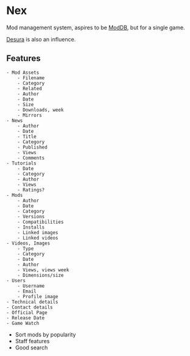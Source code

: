 # Nex
Mod management system, aspires to be [ModDB](http://www.moddb.com),
but for a single game.

[Desura](http://www.desura.com) is also an influence.

## Features

    - Mod Assets
        - Filename
        - Category
        - Related
        - Author
        - Date
        - Size
        - Downloads, week
        - Mirrors
    - News
        - Author
        - Date
        - Title
        - Category
        - Published
        - Views
        - Comments
    - Tutorials
        - Date
        - Category
        - Author
        - Views
        - Ratings?
    - Mods
        - Author
        - Date
        - Category
        - Versions
        - Compatibilities
        - Installs
        - Linked images
        - Linked videos
    - Videos, Images
        - Type
        - Category
        - Date
        - Author
        - Views, views week
        - Dimensions/size
    - Users
        - Username
        - Email
        - Profile image
    - Technical details
    - Contact details
    - Official Page
    - Release Date
    - Game Watch


- Sort mods by popularity
- Staff features
- Good search
